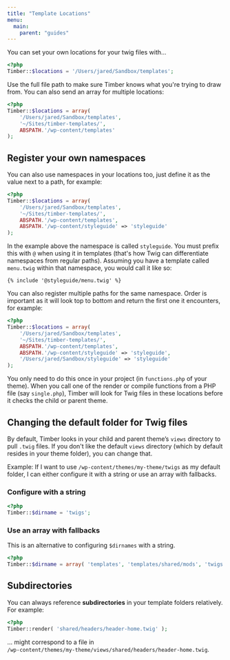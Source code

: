 ```yaml
---
title: "Template Locations"
menu:
  main:
    parent: "guides"
---
```


You can set your own locations for your twig files with...

```php
<?php
Timber::$locations = '/Users/jared/Sandbox/templates';
```

Use the full file path to make sure Timber knows what you're trying to draw from. You can also send an array for multiple locations:

```php
<?php
Timber::$locations = array(
    '/Users/jared/Sandbox/templates',
    '~/Sites/timber-templates/',
    ABSPATH.'/wp-content/templates'
);
```

## Register your own namespaces

You can also use namespaces in your locations too, just define it as the value next to a path, for example:

```php
<?php
Timber::$locations = array(
    '/Users/jared/Sandbox/templates',
    '~/Sites/timber-templates/',
    ABSPATH.'/wp-content/templates',
    ABSPATH.'/wp-content/styleguide' => 'styleguide'
);
```

In the example above the namespace is called `styleguide`. You must prefix this with `@` when using it in templates (that's how Twig can differentiate namespaces from regular paths).
Assuming you have a template called `menu.twig` within that namespace, you would call it like so:

```twig
{% include '@styleguide/menu.twig' %}
```

You can also register multiple paths for the same namespace. Order is important as it will look top to bottom and return the first one it encounters, for example:

```php
<?php
Timber::$locations = array(
    '/Users/jared/Sandbox/templates',
    '~/Sites/timber-templates/',
    ABSPATH.'/wp-content/templates',
    ABSPATH.'/wp-content/styleguide' => 'styleguide',
    '/Users/jared/Sandbox/styleguide' => 'styleguide'
);
```

You only need to do this once in your project (in `functions.php` of your theme). When you call one of the render or compile functions from a PHP file (say `single.php`), Timber will look for Twig files in these locations before it checks the child or parent theme.

## Changing the default folder for Twig files

By default, Timber looks in your child and parent theme’s `views` directory to pull `.twig` files. If you don't like the default `views` directory (which by default resides in your theme folder), you can change that.

Example: If I want to use `/wp-content/themes/my-theme/twigs` as my default folder, I can either configure it with a string or use an array with fallbacks.

### Configure with a string

```php
<?php
Timber::$dirname = 'twigs';
```

### Use an array with fallbacks

This is an alternative to configuring `$dirnames` with a string.

```php
<?php
Timber::$dirname = array( 'templates', 'templates/shared/mods', 'twigs', 'views' );
```

## Subdirectories

You can always reference **subdirectories** in your template folders relatively. For example:

```php
<?php
Timber::render( 'shared/headers/header-home.twig' );
```
... might correspond to a file in  
`/wp-content/themes/my-theme/views/shared/headers/header-home.twig`.
